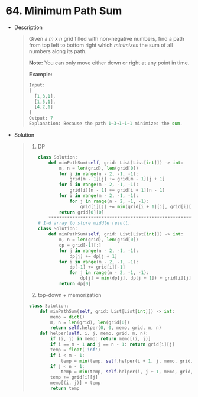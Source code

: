 # 64. Minimum Path Sum

- Description

  > Given a *m* x *n* grid filled with non-negative numbers, find a path from top left to bottom right which *minimizes* the sum of all numbers along its path.
  >
  > **Note:** You can only move either down or right at any point in time.
  >
  > **Example:**
  >
  > ```python
  > Input:
  > [
  >   [1,3,1],
  >   [1,5,1],
  >   [4,2,1]
  > ]
  > Output: 7
  > Explanation: Because the path 1→3→1→1→1 minimizes the sum.
  > ```

- Solution

  > 1. DP
  >
  >    ```python
  >    class Solution:
  >        def minPathSum(self, grid: List[List[int]]) -> int:
  >            m, n = len(grid), len(grid[0])
  >            for j in range(n - 2, -1, -1):
  >                grid[m - 1][j] += grid[m - 1][j + 1]
  >            for i in range(m - 2, -1, -1):
  >                grid[i][n - 1] += grid[i + 1][n - 1]
  >            for i in range(m - 2, -1, -1):
  >                for j in range(n - 2, -1, -1):
  >                    grid[i][j] += min(grid[i + 1][j], grid[i][j + 1])
  >            return grid[0][0]
  >        *********************************************************************
  >    # 1-d array to store middle result. 
  >    class Solution:
  >        def minPathSum(self, grid: List[List[int]]) -> int:
  >            m, n = len(grid), len(grid[0])
  >            dp = grid[-1][:]
  >            for j in range(n - 2, -1, -1):
  >                dp[j] += dp[j + 1]
  >            for i in range(m - 2, -1, -1):
  >                dp[-1] += grid[i][-1]
  >                for j in range(n - 2, -1, -1):
  >                    dp[j] = min(dp[j], dp[j + 1]) + grid[i][j]
  >            return dp[0]
  >    ```
  >
  > 2.  top-down + memorization
  >
  >    ```python
  >    class Solution:
  >        def minPathSum(self, grid: List[List[int]]) -> int:
  >            memo = dict()
  >            m, n = len(grid), len(grid[0])
  >            return self.helper(0, 0, memo, grid, m, n)
  >        def helper(self, i, j, memo, grid, m, n):
  >            if (i, j) in memo: return memo[(i, j)]
  >            if i == m - 1 and j == n - 1: return grid[i][j]
  >            temp = float('inf')
  >            if i < m - 1:
  >                temp = min(temp, self.helper(i + 1, j, memo, grid, m, n))
  >            if j < n - 1:
  >                temp = min(temp, self.helper(i, j + 1, memo, grid, m, n))
  >            temp += grid[i][j]
  >            memo[(i, j)] = temp
  >            return temp
  >    ```

  